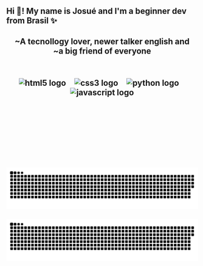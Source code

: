 <h2 align="left">Hi 👋! My name is Josué and I'm a beginner dev from Brasil ✨</></h2>
<h2>
 <div align="center">
 ~A tecnollogy lover, newer talker english and
   <br>
  ~a big friend of everyone

  

###

<br clear="both">

<div align="center">
  <img src="https://cdn.jsdelivr.net/gh/devicons/devicon/icons/html5/html5-original.svg" height="30" alt="html5 logo"  />
  <img width="12" />
  <img src="https://cdn.jsdelivr.net/gh/devicons/devicon/icons/css3/css3-original.svg" height="30" alt="css3 logo"  />
  <img width="12" />
  <img src="https://cdn.jsdelivr.net/gh/devicons/devicon/icons/python/python-original.svg" height="30" alt="python logo"  />
  <img width="12" />
  <img src="https://cdn.jsdelivr.net/gh/devicons/devicon/icons/javascript/javascript-original.svg" height="30" alt="javascript logo"  />
</div>

###

<img align="right" height="150" src=""  />

###

<br clear="both">

<img src="https://raw.githubusercontent.com/Hascher-Phanton/Hascher-Phanton/output/snake.svg" alt="Snake animation" />

![](https://raw.githubusercontent.com/CompetitiveLin/Snake-in-Contribution-Grid/output/github-contribution-grid-snake.svg)

###
